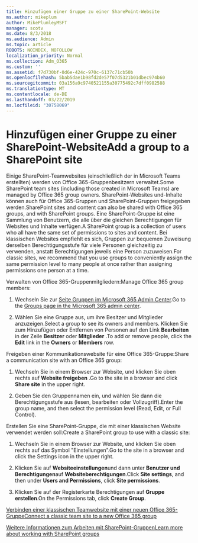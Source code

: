 ```yaml
---
title: Hinzufügen einer Gruppe zu einer SharePoint-Website
ms.author: mikeplum
author: MikePlumleyMSFT
manager: scotv
ms.date: 8/3/2018
ms.audience: Admin
ms.topic: article
ROBOTS: NOINDEX, NOFOLLOW
localization_priority: Normal
ms.collection: Adm_O365
ms.custom: ''
ms.assetid: f7d730bf-0d6e-424c-970c-6137c71cb50b
ms.openlocfilehash: 5bab5dae1b98fd2de57f07d5321b01dbec974b60
ms.sourcegitcommit: 03a156a9c9740521155a30775492c7dff0982588
ms.translationtype: MT
ms.contentlocale: de-DE
ms.lasthandoff: 03/22/2019
ms.locfileid: "30758069"
---
```

# <a name="add-a-group-to-a-sharepoint-site"></a><span data-ttu-id="5c288-102">Hinzufügen einer Gruppe zu einer SharePoint-Website</span><span class="sxs-lookup"><span data-stu-id="5c288-102">Add a group to a SharePoint site</span></span>

<span data-ttu-id="5c288-103">Einige SharePoint-Teamwebsites (einschließlich der in Microsoft Teams erstellten) werden von Office 365-Gruppenbesitzern verwaltet.</span><span class="sxs-lookup"><span data-stu-id="5c288-103">Some SharePoint team sites (including those created in Microsoft Teams) are managed by Office 365 group owners.</span></span> <span data-ttu-id="5c288-104">SharePoint-Websites und-Inhalte können auch für Office 365-Gruppen und SharePoint-Gruppen freigegeben werden.</span><span class="sxs-lookup"><span data-stu-id="5c288-104">SharePoint sites and content can also be shared with Office 365 groups, and with SharePoint groups.</span></span> <span data-ttu-id="5c288-105">Eine SharePoint-Gruppe ist eine Sammlung von Benutzern, die alle über die gleichen Berechtigungen für Websites und Inhalte verfügen.</span><span class="sxs-lookup"><span data-stu-id="5c288-105">A SharePoint group is a collection of users who all have the same set of permissions to sites and content.</span></span> <span data-ttu-id="5c288-106">Bei klassischen Websites empfiehlt es sich, Gruppen zur bequemen Zuweisung derselben Berechtigungsstufe für viele Personen gleichzeitig zu verwenden, anstatt Berechtigungen jeweils eine Person zuzuweisen.</span><span class="sxs-lookup"><span data-stu-id="5c288-106">For classic sites, we recommend that you use groups to conveniently assign the same permission level to many people at once rather than assigning permissions one person at a time.</span></span>
  
<span data-ttu-id="5c288-107">Verwalten von Office 365-Gruppenmitgliedern:</span><span class="sxs-lookup"><span data-stu-id="5c288-107">Manage Office 365 group members:</span></span>
  
1. <span data-ttu-id="5c288-108">Wechseln Sie zur [Seite Gruppen im Microsoft 365 Admin Center](https://portal.office.com/adminportal/home#/groups).</span><span class="sxs-lookup"><span data-stu-id="5c288-108">Go to the [Groups page in the Microsoft 365 admin center](https://portal.office.com/adminportal/home#/groups).</span></span>
    
2. <span data-ttu-id="5c288-109">Wählen Sie eine Gruppe aus, um ihre Besitzer und Mitglieder anzuzeigen.</span><span class="sxs-lookup"><span data-stu-id="5c288-109">Select a group to see its owners and members.</span></span> <span data-ttu-id="5c288-110">Klicken Sie zum Hinzufügen oder Entfernen von Personen auf den Link **Bearbeiten** in der Zeile **Besitzer** oder **Mitglieder** .</span><span class="sxs-lookup"><span data-stu-id="5c288-110">To add or remove people, click the **Edit** link in the **Owners** or **Members** row.</span></span> 
    
<span data-ttu-id="5c288-111">Freigeben einer Kommunikationswebsite für eine Office 365-Gruppe:</span><span class="sxs-lookup"><span data-stu-id="5c288-111">Share a communication site with an Office 365 group:</span></span>
  
1. <span data-ttu-id="5c288-112">Wechseln Sie in einem Browser zur Website, und klicken Sie oben rechts auf **Website freigeben** .</span><span class="sxs-lookup"><span data-stu-id="5c288-112">Go to the site in a browser and click **Share site** in the upper right.</span></span> 
    
2. <span data-ttu-id="5c288-113">Geben Sie den Gruppennamen ein, und wählen Sie dann die Berechtigungsstufe aus (lesen, bearbeiten oder Vollzugriff).</span><span class="sxs-lookup"><span data-stu-id="5c288-113">Enter the group name, and then select the permission level (Read, Edit, or Full Control).</span></span>
    
<span data-ttu-id="5c288-114">Erstellen Sie eine SharePoint-Gruppe, die mit einer klassischen Website verwendet werden soll:</span><span class="sxs-lookup"><span data-stu-id="5c288-114">Create a SharePoint group to use with a classic site:</span></span>
  
1. <span data-ttu-id="5c288-115">Wechseln Sie in einem Browser zur Website, und klicken Sie oben rechts auf das Symbol "Einstellungen".</span><span class="sxs-lookup"><span data-stu-id="5c288-115">Go to the site in a browser and click the Settings icon in the upper right.</span></span>
    
2. <span data-ttu-id="5c288-116">Klicken Sie auf **Websiteeinstellungen**und dann unter **Benutzer und Berechtigungen**auf **Websiteberechtigungen**.</span><span class="sxs-lookup"><span data-stu-id="5c288-116">Click **Site settings**, and then under **Users and Permissions**, click **Site permissions**.</span></span>
    
3. <span data-ttu-id="5c288-117">Klicken Sie auf der Registerkarte Berechtigungen auf **Gruppe erstellen**.</span><span class="sxs-lookup"><span data-stu-id="5c288-117">On the Permissions tab, click **Create Group**.</span></span>
    
[<span data-ttu-id="5c288-118">Verbinden einer klassischen Teamwebsite mit einer neuen Office 365-Gruppe</span><span class="sxs-lookup"><span data-stu-id="5c288-118">Connect a classic team site to a new Office 365 group</span></span>](https://go.microsoft.com/fwlink/?linkid=2008654)
  
[<span data-ttu-id="5c288-119">Weitere Informationen zum Arbeiten mit SharePoint-Gruppen</span><span class="sxs-lookup"><span data-stu-id="5c288-119">Learn more about working with SharePoint groups</span></span>](https://go.microsoft.com/fwlink/?linkid=874658)
  

